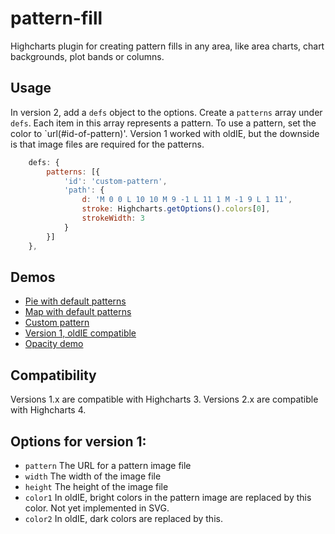 pattern-fill
============

Highcharts plugin for creating pattern fills in any area, like area charts, chart backgrounds, plot bands or columns.

## Usage
In version 2, add a `defs` object to the options. Create a `patterns` array under `defs`. Each item in this array represents a pattern. To use a pattern, set the color to `url(#id-of-pattern)'. Version 1 worked with oldIE, but the downside is that image files are required for the patterns.

```js
    defs: {
        patterns: [{
            'id': 'custom-pattern',
            'path': {
                d: 'M 0 0 L 10 10 M 9 -1 L 11 1 M -1 9 L 1 11',
	            stroke: Highcharts.getOptions().colors[0],
    	        strokeWidth: 3
            }
        }]
    },
```

## Demos
* [Pie with default patterns](http://jsfiddle.net/highcharts/gqg618eb/)
* [Map with default patterns](http://jsfiddle.net/highcharts/3m1hjja6/)
* [Custom pattern](http://jsfiddle.net/highcharts/jzy1unsv/)
* [Version 1, oldIE compatible](http://jsfiddle.net/highcharts/ErU8H/)
* [Opacity demo](http://jsfiddle.net/mjmkb5r4/)

 
## Compatibility
Versions 1.x are compatible with Highcharts 3. Versions 2.x are compatible with Highcharts 4.
 
## Options for version 1:

- `pattern`
  The URL for a pattern image file
- `width`
  The width of the image file
- `height`
  The height of the image file
- `color1`
  In oldIE, bright colors in the pattern image are replaced by this color. Not yet implemented in SVG.
- `color2`
  In oldIE, dark colors are replaced by this. 
